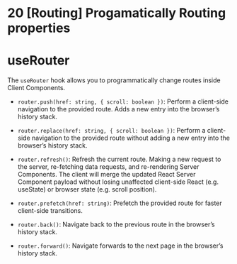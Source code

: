 # 20 [Routing] Progamatically Routing properties

# useRouter

The `useRouter` hook allows you to programmatically change routes inside Client Components.


- `router.push(href: string, { scroll: boolean })`: Perform a client-side navigation to the provided route. Adds a new entry into the browser’s history stack.

- `router.replace(href: string, { scroll: boolean })`: Perform a client-side navigation to the provided route without adding a new entry into the browser’s history stack.

- `router.refresh()`: Refresh the current route. Making a new request to the server, re-fetching data requests, and re-rendering Server Components. The client will merge the updated React Server Component payload without losing unaffected client-side React (e.g. useState) or browser state (e.g. scroll position).

- `router.prefetch(href: string)`: Prefetch the provided route for faster client-side transitions.

- `router.back()`: Navigate back to the previous route in the browser’s history stack.

- `router.forward()`: Navigate forwards to the next page in the browser’s history stack.